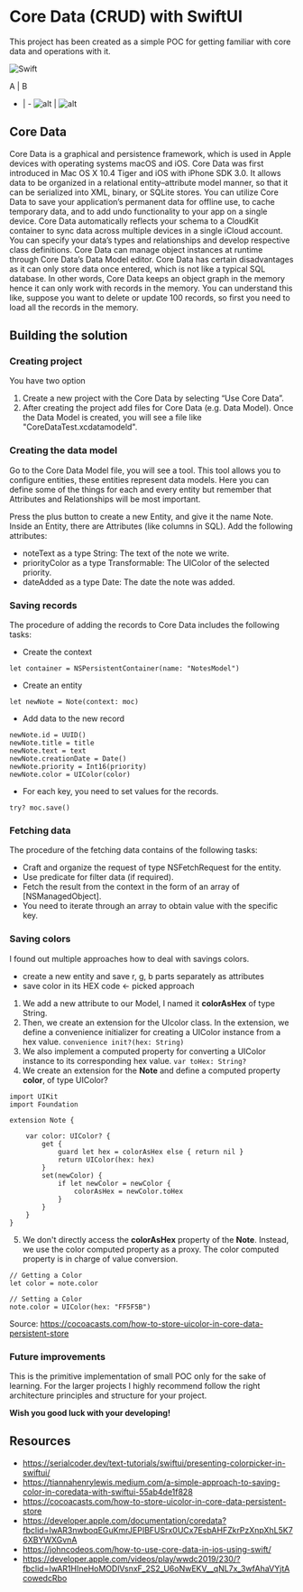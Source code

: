 # Core Data (CRUD) with SwiftUI

This project has been created as a simple POC for getting familiar with core data and operations with it.

![Swift](https://img.shields.io/badge/swift-F54A2A?style=for-the-badge&logo=swift&logoColor=white)

A | B
- | - 
![alt](yourimg1.jpg) | ![alt](yourimg2.jpg)

## Core Data

Core Data is a graphical and persistence framework, which is used in Apple devices with operating systems macOS and iOS. Core Data was first introduced in Mac OS X 10.4 Tiger and iOS with iPhone SDK 3.0. It allows data to be organized in a relational entity–attribute model manner, so that it can be serialized into XML, binary, or SQLite stores.
You can utilize Core Data to save your application’s permanent data for offline use, to cache temporary data, and to add undo functionality to your app on a single device.
Core Data automatically reflects your schema to a CloudKit container to sync data across multiple devices in a single iCloud account.
You can specify your data’s types and relationships and develop respective class definitions. Core Data can manage object instances at runtime through Core Data’s Data Model editor.
Core Data has certain disadvantages as it can only store data once entered, which is not like a typical SQL database. 
In other words, Core Data keeps an object graph in the memory hence it can only work with records in the memory. You can understand this like, suppose you want to delete or update 100 records, so first you need to load all the records in the memory.

## Building the solution

### Creating project
You have two option
1. Create a new project with the Core Data by selecting “Use Core Data”.
2. After creating the project add files for Core Data (e.g. Data Model).
Once the Data Model is created, you will see a file like "CoreDataTest.xcdatamodeld".

### Creating the data model 
Go to the Core Data Model file, you will see a tool. This tool allows you to configure entities, these entities represent data models.
Here you can define some of the things for each and every entity but remember that Attributes and Relationships will be most important.

Press the plus button to create a new Entity, and give it the name Note. Inside an Entity, there are Attributes (like columns in SQL). Add the following attributes:
- noteText as a type String: The text of the note we write.
- priorityColor as a type Transformable: The UIColor of the selected priority.
- dateAdded as a type Date: The date the note was added.


### Saving records
The procedure of adding the records to Core Data includes the following tasks:
- Create the context
```
let container = NSPersistentContainer(name: "NotesModel")
```
- Create an entity
```
let newNote = Note(context: moc)
```
- Add data to the new record
```
newNote.id = UUID()
newNote.title = title
newNote.text = text
newNote.creationDate = Date()
newNote.priority = Int16(priority)
newNote.color = UIColor(color)
```
- For each key, you need to set values for the records.
```
try? moc.save()
```

### Fetching data
The procedure of the fetching data contains of the following tasks:
- Craft and organize the request of type NSFetchRequest for the entity.
- Use predicate for filter data (if required).
- Fetch the result from the context in the form of an array of [NSManagedObject].
- You need to iterate through an array to obtain value with the specific key.


### Saving colors

I found out multiple approaches how to deal with savings colors. 
- create a new entity and save r, g, b parts separately as attributes 
- save color in its HEX code <- picked approach

1. We add a new attribute to our Model, I named it **colorAsHex** of type String.
2. Then, we create an extension for the UIcolor class. In the extension, we define a convenience initializer for creating a UIColor instance from a hex value. `convenience init?(hex: String)`
3. We also implement a computed property for converting a UIColor instance to its corresponding hex value. `var toHex: String?`
4. We create an extension for the **Note** and define a computed property **color**, of type UIColor?
```
import UIKit
import Foundation

extension Note {

    var color: UIColor? {
        get {
            guard let hex = colorAsHex else { return nil }
            return UIColor(hex: hex)
        }
        set(newColor) {
            if let newColor = newColor {
                colorAsHex = newColor.toHex
            }
        }
    }
}
```

5. We don't directly access the **colorAsHex** property of the **Note**. Instead, we use the color computed property as a proxy. The color computed property is in charge of value conversion.
```
// Getting a Color
let color = note.color

// Setting a Color
note.color = UIColor(hex: "FF5F5B")
```

Source: https://cocoacasts.com/how-to-store-uicolor-in-core-data-persistent-store

### Future improvements 
This is the primitive implementation of small POC only for the sake of learning. For the larger projects I highly recommend follow the right architecture principles and structure for your project.


**Wish you good luck with your developing!**


## Resources 
- https://serialcoder.dev/text-tutorials/swiftui/presenting-colorpicker-in-swiftui/
- https://tiannahenrylewis.medium.com/a-simple-approach-to-saving-color-in-coredata-with-swiftui-55ab4de1f828
- https://cocoacasts.com/how-to-store-uicolor-in-core-data-persistent-store
- https://developer.apple.com/documentation/coredata?fbclid=IwAR3nwboqEGuKmrJEPIBFUSrx0UCx7EsbAHFZkrPzXnpXhL5K76XBYWXGvnA
- https://johncodeos.com/how-to-use-core-data-in-ios-using-swift/
- https://developer.apple.com/videos/play/wwdc2019/230/?fbclid=IwAR1HIneHoMODlVsnxF_2S2_U6oNwEKV__qNL7x_3wfAhaVYjtAcowedcRbo
